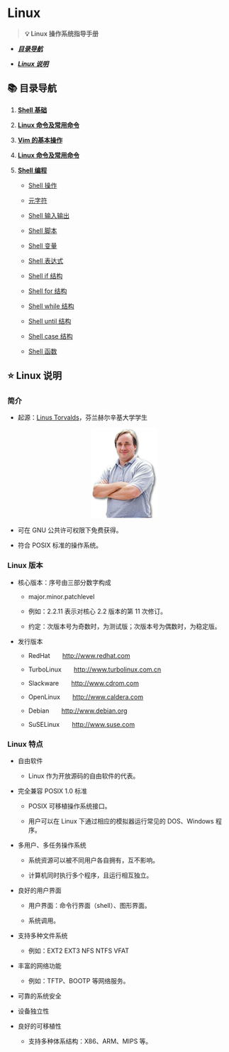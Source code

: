 # Linux

> **💡 Linux 操作系统指导手册**

+ ***[目录导航](#-目录导航)***

+ ***[Linux 说明](#-linux-说明)***

## 📚 目录导航

1. **[Shell 基础]()**

1. **[Linux 命令及常用命令]()**

1. **[Vim 的基本操作]()**

1. **[Linux 命令及常用命令]()**

1. **[Shell 编程]()**

    + [Shell 操作]()

    + [元字符]()

    + [Shell 输入输出]()

    + [Shell 脚本]()

    + [Shell 变量]()

    + [Shell 表达式]()

    + [Shell if 结构]()

    + [Shell for 结构]()

    + [Shell while 结构]()

    + [Shell until 结构]()

    + [Shell case 结构]()

    + [Shell 函数]()

## ⭐ Linux 说明

### 简介

+ 起源：[Linus Torvalds](#welcome)，芬兰赫尔辛基大学学生

    <div align="center">
        <img src="pics/linus.jpg" width=150>
    </div>

+ 可在 GNU 公共许可权限下免费获得。

+ 符合 POSIX 标准的操作系统。

### Linux 版本

+ 核心版本：序号由三部分数字构成

    + major.minor.patchlevel

    + 例如：2.2.11 表示对核心 2.2 版本的第 11 次修订。

    + 约定：次版本号为奇数时，为测试版；次版本号为偶数时，为稳定版。

+ 发行版本

    + RedHat&emsp;&emsp;http://www.redhat.com

    + TurboLinux&emsp;&emsp;http://www.turbolinux.com.cn

    + Slackware&emsp;&emsp;http://www.cdrom.com

    + OpenLinux&emsp;&emsp;http://www.caldera.com

    + Debian&emsp;&emsp;http://www.debian.org

    + SuSELinux&emsp;&emsp;http://www.suse.com

### Linux 特点

+ 自由软件

    + Linux 作为开放源码的自由软件的代表。

+ 完全兼容 POSIX 1.0 标准

    + POSIX 可移植操作系统接口。

    + 用户可以在 Linux 下通过相应的模拟器运行常见的 DOS、Windows 程序。

+ 多用户、多任务操作系统

    + 系统资源可以被不同用户各自拥有，互不影响。

    + 计算机同时执行多个程序，且运行相互独立。

+ 良好的用户界面

    + 用户界面：命令行界面（shell）、图形界面。

    + 系统调用。

+ 支持多种文件系统

    + 例如：EXT2 EXT3 NFS NTFS VFAT

+ 丰富的网络功能

    + 例如：TFTP、BOOTP 等网络服务。

+ 可靠的系统安全

+ 设备独立性

+ 良好的可移植性

    + 支持多种体系结构：X86、ARM、MIPS 等。


